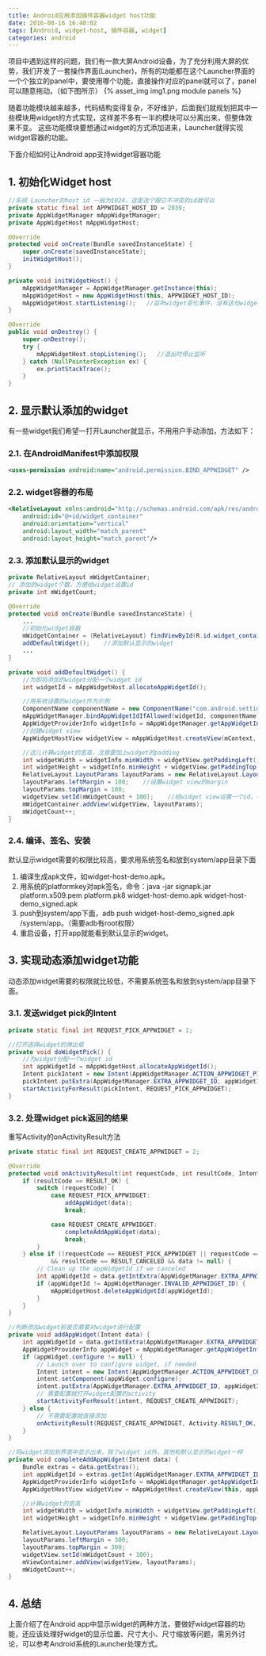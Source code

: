 ```yaml
---
title: Android应用添加插件容器widget host功能
date: 2016-08-16 16:40:02
tags: [Android, widget-host, 插件容器, widget]
categories: android
---
```


项目中遇到这样的问题，我们有一款大屏Android设备，为了充分利用大屏的优势，我们开发了一套操作界面(Launcher)，所有的功能都在这个Launcher界面的一个个独立的panel中，要使用哪个功能，直接操作对应的panel就可以了，panel可以随意拖动。（如下图所示）
{% asset_img img1.png module panels %}

随着功能模块越来越多，代码结构变得复杂，不好维护，后面我们就规划把其中一些模块用widget的方式实现，这样差不多有一半的模块可以分离出来，但整体效果不变。
这些功能模块要想通过widget的方式添加进来，Launcher就得实现widget容器的功能。

下面介绍如何让Android app支持widget容器功能

## 1. 初始化Widget host

```java
//系统 Launcher的host id 一般为1024，这里选个跟它不冲突的id就可以
private static final int APPWIDGET_HOST_ID = 2039;
private AppWidgetManager mAppWidgetManager;
private AppWidgetHost mAppWidgetHost;

@Override
protected void onCreate(Bundle savedInstanceState) {
    super.onCreate(savedInstanceState);
    initWidgetHost();
}

private void initWidgetHost() {
    mAppWidgetManager = AppWidgetManager.getInstance(this);
    mAppWidgetHost = new AppWidgetHost(this, APPWIDGET_HOST_ID);
    mAppWidgetHost.startListening();   //监听widget变化事件，没有这句widget不能刷新
}

@Override
public void onDestroy() {
    super.onDestroy();
    try {
        mAppWidgetHost.stopListening();   //退出时停止监听
    } catch (NullPointerException ex) {
        ex.printStackTrace();
    }
}
```

## 2. 显示默认添加的widget
有一些widget我们希望一打开Launcher就显示，不用用户手动添加，方法如下：

### 2.1. 在AndroidManifest中添加权限
```xml
<uses-permission android:name="android.permission.BIND_APPWIDGET" />
```

### 2.2. widget容器的布局
```xml
<RelativeLayout xmlns:android="http://schemas.android.com/apk/res/android"
    android:id="@+id/widget_container"
    android:orientation="vertical"
    android:layout_width="match_parent"
    android:layout_height="match_parent"/>
```

### 2.3. 添加默认显示的widget
```java
private RelativeLayout mWidgetContainer;
// 添加的widget个数，方便给widget设置id
private int mWidgetCount;

@Override
protected void onCreate(Bundle savedInstanceState) {
    ...
    //初始化widget容器
    mWidgetContainer = (RelativeLayout) findViewById(R.id.widget_container);
    addDefaultWidget();    //添加默认显示的widget
    ...
}

private void addDefaultWidget() {
    //为即将添加的widget分配一个widget id
    int widgetId = mAppWidgetHost.allocateAppWidgetId();

    //用系统设置的widget作为示例
    ComponentName componentName = new ComponentName("com.android.settings", "com.android.settings.widget.SettingsAppWidgetProvider");
    mAppWidgetManager.bindAppWidgetIdIfAllowed(widgetId, componentName);
    AppWidgetProviderInfo widgetInfo = mAppWidgetManager.getAppWidgetInfo(widgetId);
    //创建widget view
    AppWidgetHostView widgetView = mAppWidgetHost.createView(mContext, widgetId, widgetInfo);

    //这儿计算widget的宽高，注意要加上widget的padding
    int widgetWidth = widgetInfo.minWidth + widgetView.getPaddingLeft() + widgetView.getPaddingRight();
    int widgetHeight = widgetInfo.minHeight + widgetView.getPaddingTop() + widgetView.getPaddingBottom();
    RelativeLayout.LayoutParams layoutParams = new RelativeLayout.LayoutParams(widgetWidth, widgetHeight);
    layoutParams.leftMargin = 100;    //设置widget view的margin
    layoutParams.topMargin = 100;
    widgetView.setId(mWidgetCount + 100);    //给widget view设置一个id，不设置的话widget不能更新
    mWidgetContainer.addView(widgetView, layoutParams);
    mWidgetCount++;
}

```

### 2.4. 编译、签名、安装
默认显示widget需要的权限比较高，要求用系统签名和放到system/app目录下面
1. 编译生成apk文件，如widget-host-demo.apk。
2. 用系统的platformkey对apk签名，命令：java -jar signapk.jar platform.x509.pem platform.pk8 widget-host-demo.apk widget-host-demo_signed.apk
3. push到system/app下面，adb push widget-host-demo_signed.apk /system/app。（需要adb有root权限）
4. 重启设备，打开app就能看到默认显示的widget。

## 3. 实现动态添加widget功能
动态添加widget需要的权限就比较低，不需要系统签名和放到system/app目录下面。

### 3.1. 发送widget pick的Intent
```java
private static final int REQUEST_PICK_APPWIDGET = 1;

//打开选择widget的弹出框
private void doWidgetPick() {
    //为widget分配一个widget id
    int appWidgetId = mAppWidgetHost.allocateAppWidgetId();
    Intent pickIntent = new Intent(AppWidgetManager.ACTION_APPWIDGET_PICK);
    pickIntent.putExtra(AppWidgetManager.EXTRA_APPWIDGET_ID, appWidgetId);
    startActivityForResult(pickIntent, REQUEST_PICK_APPWIDGET);
}
```

### 3.2. 处理widget pick返回的结果

重写Activity的onActivityResult方法

```java
private static final int REQUEST_CREATE_APPWIDGET = 2;

@Override
protected void onActivityResult(int requestCode, int resultCode, Intent data) {
    if (resultCode == RESULT_OK) {
        switch (requestCode) {
            case REQUEST_PICK_APPWIDGET:
                addAppWidget(data);
                break;

            case REQUEST_CREATE_APPWIDGET:
                completeAddAppWidget(data);
                break;
        }
    } else if ((requestCode == REQUEST_PICK_APPWIDGET || requestCode == REQUEST_CREATE_APPWIDGET)
            && resultCode == RESULT_CANCELED && data != null) {
        // Clean up the appWidgetId if we canceled
        int appWidgetId = data.getIntExtra(AppWidgetManager.EXTRA_APPWIDGET_ID, AppWidgetManager.INVALID_APPWIDGET_ID);
        if (appWidgetId != AppWidgetManager.INVALID_APPWIDGET_ID) {
            mAppWidgetHost.deleteAppWidgetId(appWidgetId);
        }
    }
}

//判断添加widget前是否需要对widget进行配置
private void addAppWidget(Intent data) {
    int appWidgetId = data.getIntExtra(AppWidgetManager.EXTRA_APPWIDGET_ID, -1);
    AppWidgetProviderInfo appWidget = mAppWidgetManager.getAppWidgetInfo(appWidgetId);
    if (appWidget.configure != null) {
        // Launch over to configure widget, if needed
        Intent intent = new Intent(AppWidgetManager.ACTION_APPWIDGET_CONFIGURE);
        intent.setComponent(appWidget.configure);
        intent.putExtra(AppWidgetManager.EXTRA_APPWIDGET_ID, appWidgetId);
        // 需要配置就打开widget配置的activity
        startActivityForResult(intent, REQUEST_CREATE_APPWIDGET);
    } else {
        // 不需要配置就直接添加
        onActivityResult(REQUEST_CREATE_APPWIDGET, Activity.RESULT_OK, data);
    }
}

//将widget添加到界面中显示出来，除了widget id外，其他和默认显示的widget一样
private void completeAddAppWidget(Intent data) {
    Bundle extras = data.getExtras();
    int appWidgetId = extras.getInt(AppWidgetManager.EXTRA_APPWIDGET_ID, -1);
    AppWidgetProviderInfo widgetInfo = mAppWidgetManager.getAppWidgetInfo(appWidgetId);
    AppWidgetHostView widgetView = mAppWidgetHost.createView(this, appWidgetId, widgetInfo);

    //计算widget的宽高
    int widgetWidth = widgetInfo.minWidth + widgetView.getPaddingLeft() + widgetView.getPaddingRight();
    int widgetHeight = widgetInfo.minHeight + widgetView.getPaddingTop() + widgetView.getPaddingBottom();

    RelativeLayout.LayoutParams layoutParams = new RelativeLayout.LayoutParams(widgetWidth, widgetHeight);
    layoutParams.leftMargin = 300;
    layoutParams.topMargin = 300;
    widgetView.setId(mWidgetCount + 100);
    mViewContainer.addView(widgetView, layoutParams);
    mWidgetCount++;
}


```

## 4. 总结
上面介绍了在Android app中显示widget的两种方法，要做好widget容器的功能，还应该处理好widget的显示位置、尺寸大小、尺寸缩放等问题，需另外讨论，可以参考Android系统的Launcher处理方式。
